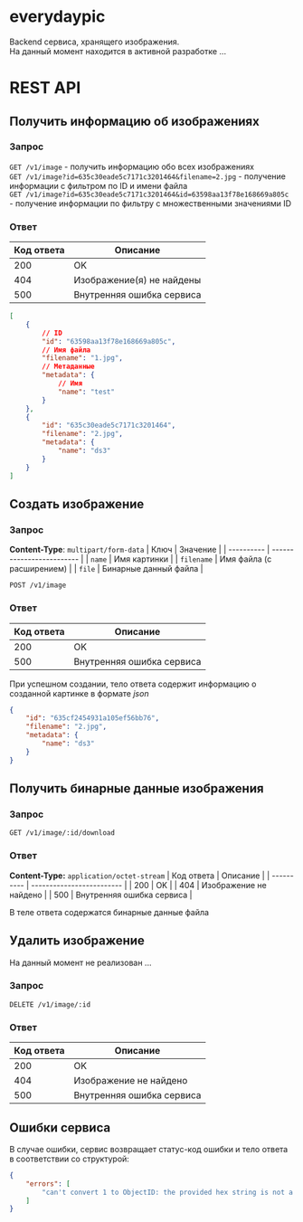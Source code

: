 # everydaypic
Backend сервиса, хранящего изображения. \
На данный момент находится в активной разработке ...

# REST API
## Получить информацию об изображениях
### Запрос
`GET /v1/image` - получить информацию обо всех изображениях \
`GET /v1/image?id=635c30eade5c7171c3201464&filename=2.jpg` - получение информации с фильтром по ID и имени файла \
`GET /v1/image?id=635c30eade5c7171c3201464&id=63598aa13f78e168669a805c` - получение информации по фильтру с множественными значениями ID
### Ответ
| Код ответа | Описание                  |
| ---------- | ------------------------- |
| 200        | OK                        |
| 404        | Изображение(я) не найдены |
| 500        | Внутренняя ошибка сервиса |

```json
[
    {
        // ID
        "id": "63598aa13f78e168669a805c",
        // Имя файла
        "filename": "1.jpg",
        // Метаданные
        "metadata": {
            // Имя
            "name": "test"
        }
    },
    {
        "id": "635c30eade5c7171c3201464",
        "filename": "2.jpg",
        "metadata": {
            "name": "ds3"
        }
    }
]
```

## Создать изображение
### Запрос
**Content-Type**: `multipart/form-data`
| Ключ       | Значение                  |
| ---------- | ------------------------- |
| `name`     | Имя картинки              |
| `filename` | Имя файла (с расширением) |
| `file`     | Бинарные данный файла     |

`POST /v1/image`
### Ответ
| Код ответа | Описание                  |
| ---------- | ------------------------- |
| 200        | OK                        |
| 500        | Внутренняя ошибка сервиса |

При успешном создании, тело ответа содержит информацию о созданной картинке в формате *json*
```json
{
    "id": "635cf2454931a105ef56bb76",
    "filename": "2.jpg",
    "metadata": {
        "name": "ds3"
    }
}
```

## Получить бинарные данные изображения
### Запрос
`GET /v1/image/:id/download`
### Ответ
**Content-Type:** `application/octet-stream`
| Код ответа | Описание                  |
| ---------- | ------------------------- |
| 200        | OK                        |
| 404        | Изображение не найдено    |
| 500        | Внутренняя ошибка сервиса |

В теле ответа содержатся бинарные данные файла

## Удалить изображение
На данный момент не реализован ...
### Запрос
`DELETE /v1/image/:id`
### Ответ
| Код ответа | Описание                  |
| ---------- | ------------------------- |
| 200        | OK                        |
| 404        | Изображение не найдено    |
| 500        | Внутренняя ошибка сервиса |

## Ошибки сервиса
В случае ошибки, сервис возвращает статус-код ошибки и тело ответа в соответствии со структурой:
```json
{
    "errors": [
        "can't convert 1 to ObjectID: the provided hex string is not a valid ObjectID"
    ]
}
```